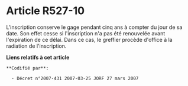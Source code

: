 # Article R527-10

L'inscription conserve le gage pendant cinq ans à compter du jour de sa date. Son effet cesse si l'inscription n'a pas été
renouvelée avant l'expiration de ce délai. Dans ce cas, le greffier procède d'office à la radiation de l'inscription.

**Liens relatifs à cet article**

	**Codifié par**:

	  - Décret n°2007-431 2007-03-25 JORF 27 mars 2007
